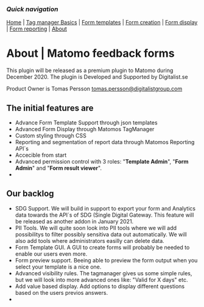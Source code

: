 ### *Quick navigation*

[Home](./index.md) | [Tag manager Basics](./tag-manager-basics.md) | [Form templates](./form-templates.md) | [Form creation](./form-creation.md) | [Form display](./form-display.md) | [Form reporting](./form-reporting.md) | [About](./about.md)

# About | Matomo feedback forms
This plugin will be released as a premium plugin to Matomo during December 2020.
The plugin is Developed and Supported by Digitalist.se

Product Owner is Tomas Persson
tomas.persson@digitalistgroup.com

## The initial features are
- Advance Form Template Support through json templates
- Advanced Form Display through Matomos TagManager
- Custom styling through CSS
- Reporting and segmentation of report data through Matomos Reporting API´s
- Accecible from start
- Advanced permission control with 3 roles: "**Template Admin**",  "**Form Admin**" and  "**Form result viewer**".
- 


## Our backlog
- SDG Support. We will build in support to export your form and Analytics data towards the API´s of SDG (Single Digital Gateway. This feature will be released as another addon in January 2021. 
- PII Tools. We will quite soon look into PII tools where we will add possibilitys to filter possibly sensitiva data out automatically. We will also add tools where administrators easilly can delete data.
- Form Template GUI. A GUI to create forms will probably be needed to enable our users even more.
- Form preview support. Beeing able to preview the form output when you select your template is a nice one.
- Advanced visibility rules. The tagmanager gives us some simple rules, but we will look into more advanced ones like: "Valid for X days" etc.
- Add value based display. Add options to display different questions based on the users previos answers.
- 


